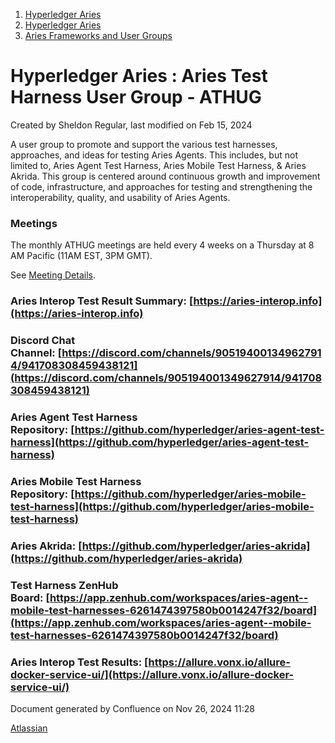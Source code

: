1. [Hyperledger Aries](index.html)
2. [Hyperledger Aries](Hyperledger-Aries_18481154.html)
3. [Aries Frameworks and User Groups](Aries-Frameworks-and-User-Groups_18481290.html)

# Hyperledger Aries : Aries Test Harness User Group - ATHUG

Created by Sheldon Regular, last modified on Feb 15, 2024

A user group to promote and support the various test harnesses, approaches, and ideas for testing Aries Agents. This includes, but not limited to, Aries Agent Test Harness, Aries Mobile Test Harness, &amp; Aries Akrida. This group is centered around continuous growth and improvement of code, infrastructure, and approaches for testing and strengthening the interoperability, quality, and usability of Aries Agents.

### Meetings

The monthly ATHUG meetings are held every 4 weeks on a Thursday at 8 AM Pacific (11AM EST, 3PM GMT).

See [Meeting Details](ATHUG---Aries-Test-Harness-User-Group-Meetings_18496351.html).

### Aries Interop Test Result Summary: [https://aries-interop.info](https://aries-interop.info)

### Discord Chat Channel: [https://discord.com/channels/905194001349627914/941708308459438121](https://discord.com/channels/905194001349627914/941708308459438121)

### Aries Agent Test Harness Repository: [https://github.com/hyperledger/aries-agent-test-harness](https://github.com/hyperledger/aries-agent-test-harness)

### Aries Mobile Test Harness Repository: [https://github.com/hyperledger/aries-mobile-test-harness](https://github.com/hyperledger/aries-mobile-test-harness)

### Aries Akrida: [https://github.com/hyperledger/aries-akrida](https://github.com/hyperledger/aries-akrida)

### Test Harness ZenHub Board: [https://app.zenhub.com/workspaces/aries-agent--mobile-test-harnesses-6261474397580b0014247f32/board](https://app.zenhub.com/workspaces/aries-agent--mobile-test-harnesses-6261474397580b0014247f32/board)

### Aries Interop Test Results: [https://allure.vonx.io/allure-docker-service-ui/](https://allure.vonx.io/allure-docker-service-ui/)

Document generated by Confluence on Nov 26, 2024 11:28

[Atlassian](http://www.atlassian.com/)
